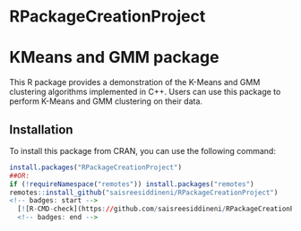 # RPackageCreationProject
# KMeans and GMM package

This R package provides a demonstration of the K-Means and GMM clustering algorithms implemented in C++. Users can use this package to perform K-Means and GMM clustering on their data.

## Installation

To install this package from CRAN, you can use the following command:

```R
install.packages("RPackageCreationProject")
##OR:
if (!requireNamespace("remotes")) install.packages("remotes")
remotes::install_github("saisreesiddineni/RPackageCreationProject")
<!-- badges: start -->
  [![R-CMD-check](https://github.com/saisreesiddineni/RPackageCreationProject/actions/workflows/R-CMD-check.yaml/badge.svg)](https://github.com/saisreesiddineni/RPackageCreationProject/actions/workflows/R-CMD-check.yaml)
  <!-- badges: end -->